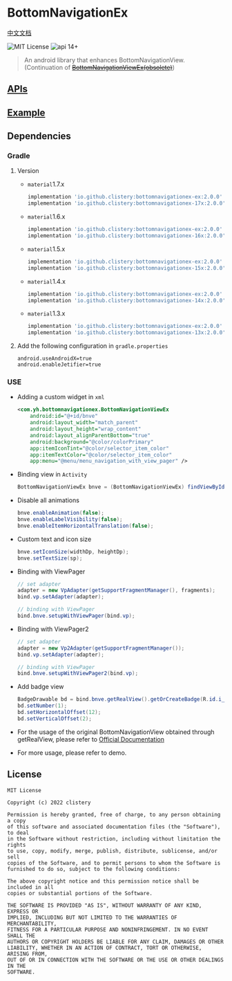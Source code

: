 # BottomNavigationEx

[中文文档](./doc/README.zh-cn.md)

![MIT License](https://img.shields.io/github/license/mashape/apistatus.svg) ![api 14+](https://img.shields.io/badge/API-14%2B-green.svg)

> An android library that enhances BottomNavigationView. (Continuation of [~~BottomNavigationViewEx(obsolete)~~](https://github.com/ittianyu/BottomNavigationViewEx))

## [APIs](./doc/API.md)

## [Example](./doc/example.md)

## Dependencies

### Gradle

1. Version

    - `material`1.7.x

        ```groovy
        implementation 'io.github.clistery:bottomnavigationex-ex:2.0.0'
        implementation 'io.github.clistery:bottomnavigationex-17x:2.0.0'
        ```

    - `material`1.6.x

        ```groovy
        implementation 'io.github.clistery:bottomnavigationex-ex:2.0.0'
        implementation 'io.github.clistery:bottomnavigationex-16x:2.0.0'
        ```

    - `material`1.5.x

        ```groovy
        implementation 'io.github.clistery:bottomnavigationex-ex:2.0.0'
        implementation 'io.github.clistery:bottomnavigationex-15x:2.0.0'
        ```

    - `material`1.4.x

        ```groovy
        implementation 'io.github.clistery:bottomnavigationex-ex:2.0.0'
        implementation 'io.github.clistery:bottomnavigationex-14x:2.0.0'
        ```

    - `material`1.3.x

        ```groovy
        implementation 'io.github.clistery:bottomnavigationex-ex:2.0.0'
        implementation 'io.github.clistery:bottomnavigationex-13x:2.0.0'
        ```

2. Add the following configuration in `gradle.properties`

   ```properties
   android.useAndroidX=true
   android.enableJetifier=true
   ```

### USE

- Adding a custom widget in `xml`

    ```xml
    <com.yh.bottomnavigationex.BottomNavigationViewEx
        android:id="@+id/bnve"
        android:layout_width="match_parent"
        android:layout_height="wrap_content"
        android:layout_alignParentBottom="true"
        android:background="@color/colorPrimary"
        app:itemIconTint="@color/selector_item_color"
        app:itemTextColor="@color/selector_item_color"
        app:menu="@menu/menu_navigation_with_view_pager" />
    ```

- Binding view in `Activity`

    ```java
    BottomNavigationViewEx bnve = (BottomNavigationViewEx) findViewById(R.id.bnve);
    ```

- Disable all animations

    ```java
    bnve.enableAnimation(false);
    bnve.enableLabelVisibility(false);
    bnve.enableItemHorizontalTranslation(false);
    ```

- Custom text and icon size

    ```java
    bnve.setIconSize(widthDp, heightDp);
    bnve.setTextSize(sp);
    ```

- Binding with ViewPager

    ```java
    // set adapter
    adapter = new VpAdapter(getSupportFragmentManager(), fragments);
    bind.vp.setAdapter(adapter);

    // binding with ViewPager
    bind.bnve.setupWithViewPager(bind.vp);
    ```

- Binding with ViewPager2

    ```java
    // set adapter
    adapter = new Vp2Adapter(getSupportFragmentManager());
    bind.vp.setAdapter(adapter);

    // binding with ViewPager
    bind.bnve.setupWithViewPager2(bind.vp);
    ```

- Add badge view

    ```java
    BadgeDrawable bd = bind.bnve.getRealView().getOrCreateBadge(R.id.i_friends);
    bd.setNumber(1);
    bd.setHorizontalOffset(12);
    bd.setVerticalOffset(2);
    ```

- For the usage of the original BottomNavigationView obtained through getRealView, please refer to [Official Documentation](https://developer.android.com/reference/com/google/android/material/bottomnavigation/BottomNavigationView)

- For more usage, please refer to demo.

## License

```license
MIT License

Copyright (c) 2022 clistery

Permission is hereby granted, free of charge, to any person obtaining a copy
of this software and associated documentation files (the "Software"), to deal
in the Software without restriction, including without limitation the rights
to use, copy, modify, merge, publish, distribute, sublicense, and/or sell
copies of the Software, and to permit persons to whom the Software is
furnished to do so, subject to the following conditions:

The above copyright notice and this permission notice shall be included in all
copies or substantial portions of the Software.

THE SOFTWARE IS PROVIDED "AS IS", WITHOUT WARRANTY OF ANY KIND, EXPRESS OR
IMPLIED, INCLUDING BUT NOT LIMITED TO THE WARRANTIES OF MERCHANTABILITY,
FITNESS FOR A PARTICULAR PURPOSE AND NONINFRINGEMENT. IN NO EVENT SHALL THE
AUTHORS OR COPYRIGHT HOLDERS BE LIABLE FOR ANY CLAIM, DAMAGES OR OTHER
LIABILITY, WHETHER IN AN ACTION OF CONTRACT, TORT OR OTHERWISE, ARISING FROM,
OUT OF OR IN CONNECTION WITH THE SOFTWARE OR THE USE OR OTHER DEALINGS IN THE
SOFTWARE.
```
